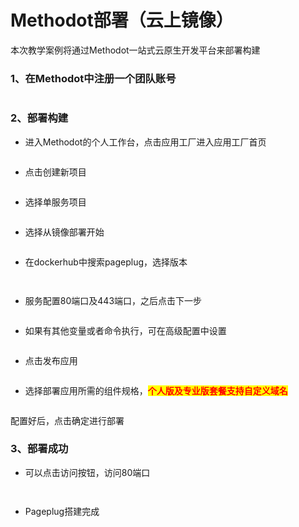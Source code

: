 # Methodot部署（云上镜像）

本次教学案例将通过Methodot一站式云原生开发平台来部署构建

### 1、在Methodot中注册一个团队账号

<figure><img src="../../../.gitbook/assets/image (8).png" alt=""><figcaption></figcaption></figure>

### 2、部署构建

* 进入Methodot的个人工作台，点击应用工厂进入应用工厂首页

<figure><img src="../../../.gitbook/assets/image (57).png" alt=""><figcaption></figcaption></figure>

* 点击创建新项目

<figure><img src="../../../.gitbook/assets/image (66).png" alt=""><figcaption></figcaption></figure>

* 选择单服务项目

<figure><img src="../../../.gitbook/assets/image (30).png" alt=""><figcaption></figcaption></figure>

* 选择从镜像部署开始

<figure><img src="../../../.gitbook/assets/image (49).png" alt=""><figcaption></figcaption></figure>

* 在dockerhub中搜索pageplug，选择版本

<figure><img src="../../../.gitbook/assets/image (36).png" alt=""><figcaption></figcaption></figure>

<figure><img src="../../../.gitbook/assets/image (40).png" alt=""><figcaption></figcaption></figure>

* 服务配置80端口及443端口，之后点击下一步

<figure><img src="../../../.gitbook/assets/image (37).png" alt=""><figcaption></figcaption></figure>

* 如果有其他变量或者命令执行，可在高级配置中设置

<figure><img src="../../../.gitbook/assets/image (21).png" alt=""><figcaption></figcaption></figure>

* 点击发布应用

<figure><img src="../../../.gitbook/assets/image (86).png" alt=""><figcaption></figcaption></figure>

* 选择部署应用所需的组件规格，<mark style="color:red;">**个人版及专业版套餐支持自定义域名**</mark>

<figure><img src="../../../.gitbook/assets/image (84).png" alt=""><figcaption></figcaption></figure>

配置好后，点击确定进行部署



### 3、部署成功

* 可以点击访问按钮，访问80端口

<figure><img src="../../../.gitbook/assets/image (20).png" alt=""><figcaption></figcaption></figure>

<figure><img src="../../../.gitbook/assets/image (38).png" alt=""><figcaption></figcaption></figure>

* Pageplug搭建完成

<figure><img src="../../../.gitbook/assets/image (7).png" alt=""><figcaption></figcaption></figure>
